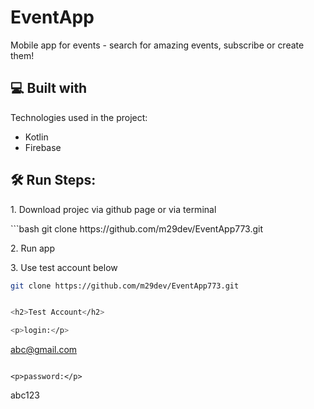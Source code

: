 <h1 id="title">EventApp</h1>
<p id="description">Mobile app for events - search for amazing events, subscribe or create them!</p>

<h2>💻 Built with</h2>

Technologies used in the project:

*   Kotlin
*   Firebase

<h2>🛠️ Run Steps:</h2>

<p>1. Download projec via github page or via terminal </p>
```bash
git clone https://github.com/m29dev/EventApp773.git

<p>2. Run app</p>

<p>3. Use test account below</p>

```bash
git clone https://github.com/m29dev/EventApp773.git


<h2>Test Account</h2>

<p>login:</p>

```
abc@gmail.com
```

<p>password:</p>

```
abc123
```
